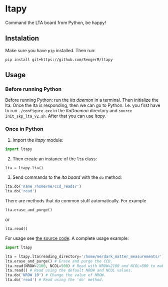 # ltapy

Command the LTA board from Python, be happy!

## Instalation

Make sure you have ```pip``` installed. Then run:

```
pip install git+https://github.com/SengerM/ltapy
```

## Usage

### Before running Python

Before running Python: run the *lta daemon* in a terminal. Then initialize the lta. Once the lta is responding, then we can go to Python. I.e. you first have to run ```./configure.exe``` in the *ltaDaemon* directory and ```source init_skp_lta_v2.sh```. After that you can use *ltapy*.

### Once in Python

1. Import the *ltapy* module:

```Python
import ltapy
```

2. Then create an instance of the ```lta``` class:

```Python
lta = ltapy.lta()
```

3. Send commands to the *lta board* with the ```do``` method:

```Python
lta.do('name /home/me/ccd_reads/')
lta.do('read')
```

There are methods that do common stuff automatically. For example

```Python
lta.erase_and_purge()
```

or

```Python
lta.read()
```

For usage see [the source code](https://github.com/SengerM/ltapy/blob/master/ltapy/core.py). A complete usage example:

```Python
import ltapy

lta = ltapy.lta(reading_directory='/home/me/dark_matter_measurements/') # Create an lta instance.
lta.erase_and_purge() # Erase and purge the CCD.
lta.read(NROW=2100, NCOL=500) # Read with NROW=2100 and NCOL=500 to make sure the whole active area is cleaned.
lta.read() # Read using the default NROW and NCOL values.
lta.do('NROW 10') # Change the value of NROW.
lta.do('read') # Read using the 'do' method.
```
